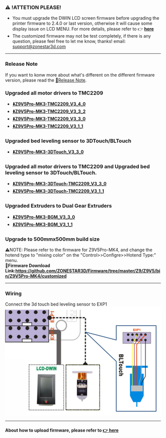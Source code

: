 ### :warning: !ATTETION PLEASE! 
- You must upgrade the DWIN LCD screen firmware before upgrading the printer firmware to 2.4.0 or last version, otherwise it will cause some display issue on LCD MENU. For more details, please refer to :point_right: [**here**](https://github.com/ZONESTAR3D/Upgrade-kit-guide/tree/main/TFT-LCD/LCD-DWIN)
- The customized firmware may not be test completely, if there is any question, please feel free to let me know, thanks! email: support@zonestar3d.com

-----
### Release Note
If you want to konw more about what's different on the different firmware version, please read the [:book:Release Note](https://github.com/ZONESTAR3D/Firmware/tree/master/Z9/Z9V5/bin/Z9V5Pro-MK3/beta).

### Upgraded all motor drivers to TMC2209
- **[:arrow_down:Z9V5Pro-MK3-TMC2209_V3_4_0](./Z9V5Pro-MK3-TMC2209_V3_4_0.zip)**
- **[:arrow_down:Z9V5Pro-MK3-TMC2209_V3_3_2](./Z9V5Pro-MK3-TMC2209_V3_3_2.zip)**
- **[:arrow_down:Z9V5Pro-MK3-TMC2209_V3_3_0](./Z9V5Pro-MK3-TMC2209_V3_3_0.zip)**
- **[:arrow_down:Z9V5Pro-MK3-TMC2209_V3_1_1](./Z9V5Pro-MK3-TMC2209_V3_1_1.zip)**
### Upgraded bed leveling sensor to 3DTouch/BLTouch
- **[:arrow_down:Z9V5Pro-MK3-3DTouch_V3_3_0](./Z9V5Pro-MK3-3DTouch_V3_3_0.zip)**
### Upgraded all motor drivers to TMC2209 and Upgraded bed leveling sensor to 3DTouch/BLTouch.
- **[:arrow_down:Z9V5Pro-MK3-3DTouch-TMC2209_V3_3_0](./Z9V5Pro-MK3-3DTouch-TMC2209_V3_1_1.zip)**
- **[:arrow_down:Z9V5Pro-MK3-3DTouch-TMC2209_V3_1_1](./Z9V5Pro-MK3-3DTouch-TMC2209_V3_1_1.zip)**

### Upgraded Extruders to Dual Gear Extruders 
- **[:arrow_down:Z9V5Pro-MK3-BGM_V3_3_0](./Z9V5Pro-MK3-BGM_V3_3_0.zip)**
- **[:arrow_down:Z9V5Pro-MK3-BGM_V3_1_1](./Z9V5Pro-MK3-BGM_V3_1_1.zip)**

### Upgrade to 500mmx500mm build size 
:warning:NOTE: Please refer to the firmware for Z9V5Pro-MK4, and change the hotend type to "mixing color" on the "Control>>Configre>>Hotend Type:" menu.    
:link:**Firmware Download Link:https://github.com/ZONESTAR3D/Firmware/tree/master/Z9/Z9V5/bin/Z9V5Pro-MK4/customized** 

-----
### Wiring
Connect the 3d touch bed leveling sensor to EXP1  
![](Wiring_3DTouch.png)

-----
#### About how to upload firmware, please refer to [:point_right: here](https://github.com/ZONESTAR3D/Firmware/tree/master/Z9/Z9V5/bin#how-to-upload-firmware-to-z9v5pro)